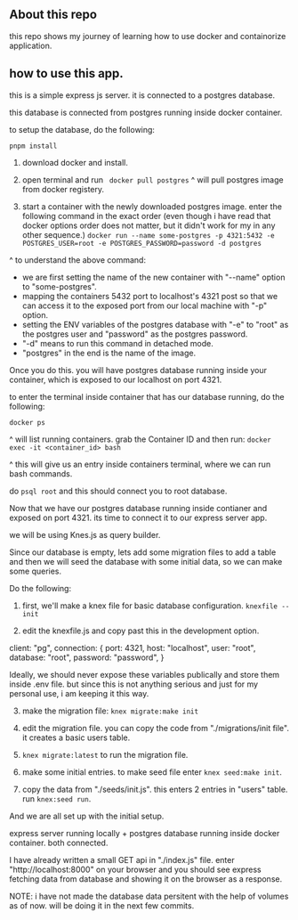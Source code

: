 ## About this repo

this repo shows my journey of learning how to use docker and containorize application.

## how to use this app.

this is a simple express js server. it is connected to a postgres database.

this database is connected from postgres running inside docker container.

to setup the database, do the following:

`pnpm install`

1. download docker and install.

2. open terminal and run
   ` docker pull postgres`
   ^ will pull postgres image from docker registery.

3. start a container with the newly downloaded postgres image. enter the following command in the exact order (even though i have read that docker options order does not matter, but it didn't work for my in any other sequence.)
   `docker run --name some-postgres -p 4321:5432 -e POSTGRES_USER=root -e POSTGRES_PASSWORD=password -d postgres`

^ to understand the above command:

-  we are first setting the name of the new container with "--name" option to "some-postgres".
-  mapping the containers 5432 port to localhost's 4321 post so that we can access it to the exposed port from our local machine with "-p" option.
-  setting the ENV variables of the postgres database with "-e" to "root" as the postgres user and "password" as the postgres password.
-  "-d" means to run this command in detached mode.
-  "postgres" in the end is the name of the image.

Once you do this. you will have postgres database running inside your container, which is exposed to our localhost on port 4321.

to enter the terminal inside container that has our database running, do the following:

`docker ps `

^ will list running containers. grab the Container ID and then run:
`docker exec -it <container_id> bash`

^ this will give us an entry inside containers terminal, where we can run bash commands.

do `psql root`
and this should connect you to root database.

Now that we have our postgres database running inside contianer and exposed on port 4321. its time to connect it to our express server app.

we will be using Knes.js as query builder.

Since our database is empty, lets add some migration files to add a table and then we will seed the database with some initial data, so we can make some queries.

Do the following:

1. first, we'll make a knex file for basic database configuration.
   `knexfile --init`

2. edit the knexfile.js and copy past this in the development option.

client: "pg",
connection: {
port: 4321,
host: "localhost",
user: "root",
database: "root",
password: "password",
}

Ideally, we should never expose these variables publically and store them inside .env file. but since this is not anything serious and just for my personal use, i am keeping it this way.

3. make the migration file:
   `knex migrate:make init`

4. edit the migration file. you can copy the code from "./migrations/init file". it creates a basic users table.

5. `knex migrate:latest` to run the migration file.

6. make some initial entries. to make seed file enter `knex seed:make init`.

7. copy the data from "./seeds/init.js". this enters 2 entries in "users" table. run `knex:seed run`.

And we are all set up with the initial setup.

express server running locally + postgres database running inside docker container. both connected.

I have already written a small GET api in "./index.js" file. enter "http://localhost:8000" on your browser and you should see express fetching data from database and showing it on the browser as a response.

NOTE: i have not made the database data persitent with the help of volumes as of now. will be doing it in the next few commits.
